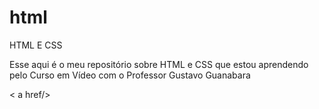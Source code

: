 # html
 HTML E CSS

Esse aqui é o meu repositório sobre HTML e CSS que estou aprendendo pelo Curso em Vídeo com o Professor Gustavo Guanabara

< a href/>
